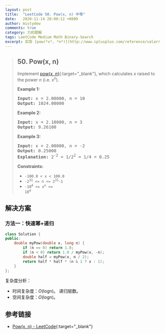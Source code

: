 ```yaml
---
layout: post
title:  "LeetCode 50. Pow(x, n) 中等"
date:   2020-11-14 20:00:12 +0800
author: mistydew
comments: true
category: 力扣题解
tags: LeetCode Medium Math Binary-Search
excerpt: 实现 [pow(*x*, *n*)](http://www.cplusplus.com/reference/valarray/pow/){:target="_blank"}，计算 *x* 的 *n* 次幂（即 x<sup>n</sup>）。
---
```

> ## 50. Pow(x, n)
> 
> Implement [pow(*x*, *n*)](http://www.cplusplus.com/reference/valarray/pow/){:target="_blank"},
> which calculates *x* raised to the power *n* (i.e. x<sup>n</sup>).
> 
> **Example 1:**
> 
> <pre>
> <strong>Input:</strong> x = 2.00000, n = 10
> <strong>Output:</strong> 1024.00000
> </pre>
> 
> **Example 2:**
> 
> <pre>
> <strong>Input:</strong> x = 2.10000, n = 3
> <strong>Output:</strong> 9.26100
> </pre>
> 
> **Example 3:**
> 
> <pre>
> <strong>Input:</strong> x = 2.00000, n = -2
> <strong>Output:</strong> 0.25000
> <strong>Explanation:</strong> 2<sup>-2</sup> = 1/2<sup>2</sup> = 1/4 = 0.25
> </pre>
> 
> **Constraints:**
> 
> * `-100.0 < x < 100.0`
> * <code>-2<sup>31</sup> <= n <= 2<sup>31</sup>-1</code>
> * <code>-10<sup>4</sup> <= x<sup>n</sup> <= 10<sup>4</sup></code>

## 解决方案

### 方法一：快速幂+递归

```cpp
class Solution {
public:
    double myPow(double x, long n) {
        if (n == 0) return 1.0;
        if (n < 0) return 1.0 / myPow(x, -n);
        double half = myPow(x, n / 2);
        return half * half * (n & 1 ? x : 1);
    }
};
```

复杂度分析：
* 时间复杂度：*O*(logn)。
  递归层数。
* 空间复杂度：*O*(logn)。

## 参考链接

* [Pow(x, n) - LeetCode](https://leetcode.com/problems/powx-n/){:target="_blank"}
